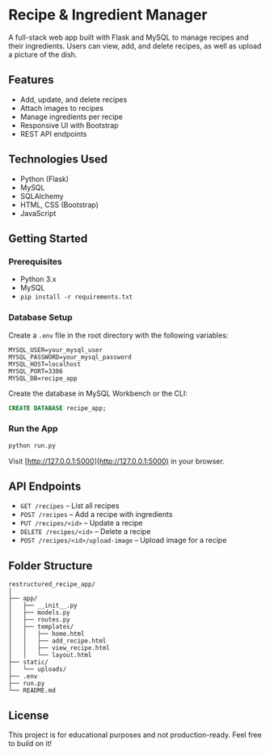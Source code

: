 # Recipe & Ingredient Manager

A full-stack web app built with Flask and MySQL to manage recipes and their ingredients.
Users can view, add, and delete recipes, as well as upload a picture of the dish.

## Features

- Add, update, and delete recipes
- Attach images to recipes
- Manage ingredients per recipe
- Responsive UI with Bootstrap
- REST API endpoints

## Technologies Used

- Python (Flask)
- MySQL
- SQLAlchemy
- HTML, CSS (Bootstrap)
- JavaScript

## Getting Started

### Prerequisites

- Python 3.x
- MySQL
- `pip install -r requirements.txt`

### Database Setup

Create a `.env` file in the root directory with the following variables:

```
MYSQL_USER=your_mysql_user
MYSQL_PASSWORD=your_mysql_password
MYSQL_HOST=localhost
MYSQL_PORT=3306
MYSQL_DB=recipe_app
```

Create the database in MySQL Workbench or the CLI:

```sql
CREATE DATABASE recipe_app;
```

### Run the App

```bash
python run.py
```

Visit [http://127.0.0.1:5000](http://127.0.0.1:5000) in your browser.

## API Endpoints

- `GET /recipes` – List all recipes
- `POST /recipes` – Add a recipe with ingredients
- `PUT /recipes/<id>` – Update a recipe
- `DELETE /recipes/<id>` – Delete a recipe
- `POST /recipes/<id>/upload-image` – Upload image for a recipe

## Folder Structure

```
restructured_recipe_app/
│
├── app/
│   ├── __init__.py
│   ├── models.py
│   ├── routes.py
│   ├── templates/
│   │   ├── home.html
│   │   ├── add_recipe.html
│   │   ├── view_recipe.html
│   │   └── layout.html
├── static/
│   └── uploads/
├── .env
├── run.py
└── README.md
```

## License

This project is for educational purposes and not production-ready. Feel free to build on it!

